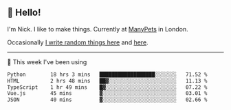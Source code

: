 ## 👋 Hello! 

I'm Nick. I like to make things. Currently at [ManyPets](https://manypets.com) in London.

Occasionally [I write random things here](https://nicksnell.com) and [here](https://twitter.com/nicksnell).

-------

🚀 This week I've been using

<!--START_SECTION:waka-->

```txt
Python        18 hrs 3 mins   ██████████████████░░░░░░░   71.52 %
HTML          2 hrs 48 mins   ██▓░░░░░░░░░░░░░░░░░░░░░░   11.13 %
TypeScript    1 hr 49 mins    █▓░░░░░░░░░░░░░░░░░░░░░░░   07.22 %
Vue.js        45 mins         ▓░░░░░░░░░░░░░░░░░░░░░░░░   03.01 %
JSON          40 mins         ▓░░░░░░░░░░░░░░░░░░░░░░░░   02.66 %
```

<!--END_SECTION:waka-->
